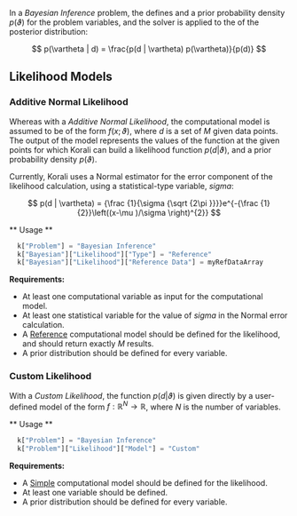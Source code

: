In a *Bayesian Inference* problem, the defines and a prior probability density $p(\vartheta)$ for the problem variables, and the solver is applied to the of the posterior distribution:

 $$ p(\vartheta | d) = \frac{p(d | \vartheta) p(\vartheta)}{p(d)} $$

## Likelihood Models 

### Additive Normal Likelihood

Whereas with a *Additive Normal Likelihood*, the computational model is assumed to be of the form $f(x;\vartheta)$, where $d$ is a set of *M* given data points. The output of the model represents the values of the function at the given points for which Korali can build a likelihood function $p(d|\vartheta)$, and a prior probability density $p(\vartheta)$. 

Currently, Korali uses a Normal estimator for the error component of the likelihood calculation, using a statistical-type variable, *sigma*:

$$ p(d | \vartheta) = {\frac {1}{\sigma {\sqrt {2\pi }}}}e^{-{\frac {1}{2}}\left((x-\mu )/\sigma \right)^{2}} $$

** Usage **

```python
  k["Problem"] = "Bayesian Inference"
  k["Bayesian"]["Likelihood"]["Type"] = "Reference"
  k["Bayesian"]["Likelihood"]["Reference Data"] = myRefDataArray
```
	
**Requirements:**

+ At least one computational variable as input for the computational model.
+ At least one statistical variable for the value of *sigma* in the Normal error calculation.
+ A [Reference](/usage/models/reference) computational model should be defined for the likelihood, and should return exactly *M* results.
+ A prior distribution should be defined for every variable.

### Custom Likelihood

With a *Custom Likelihood*, the function $p(d|\vartheta)$ is given directly by a user-defined model of the form $f:\mathbb{R}^N\rightarrow\mathbb{R}$, where $N$ is the number of variables.

** Usage **

```python
  k["Problem"] = "Bayesian Inference"
  k["Problem"]["Likelihood"]["Model"] = "Custom"
```
	
**Requirements:**

+ A [Simple](/usage/models/simple) computational model should be defined for the likelihood.
+ At least one variable should be defined.
+ A prior distribution should be defined for every variable.

